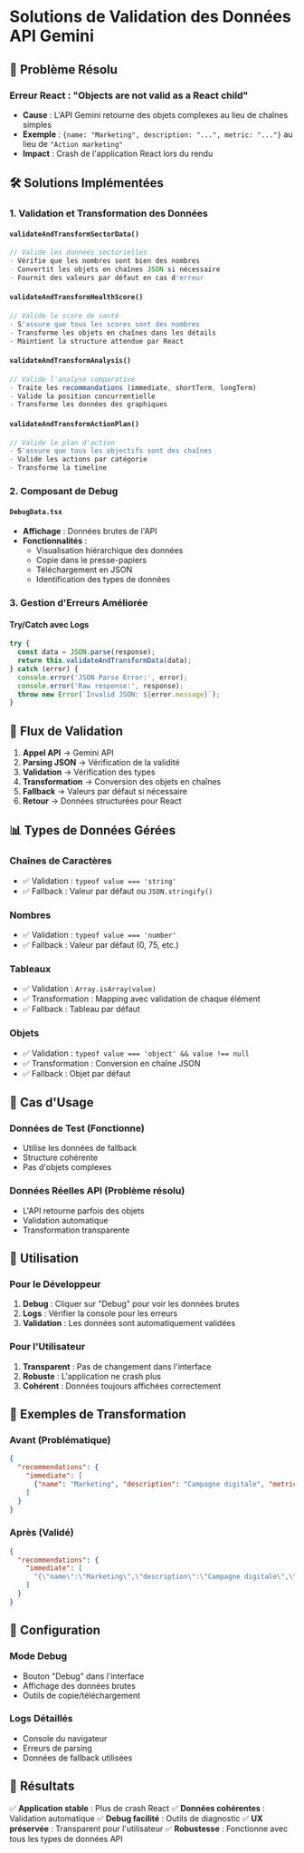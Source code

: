 # Solutions de Validation des Données API Gemini

## 🔧 Problème Résolu

### **Erreur React : "Objects are not valid as a React child"**
- **Cause** : L'API Gemini retourne des objets complexes au lieu de chaînes simples
- **Exemple** : `{name: "Marketing", description: "...", metric: "..."}` au lieu de `"Action marketing"`
- **Impact** : Crash de l'application React lors du rendu

## 🛠️ Solutions Implémentées

### 1. **Validation et Transformation des Données**

#### `validateAndTransformSectorData()`
```typescript
// Valide les données sectorielles
- Vérifie que les nombres sont bien des nombres
- Convertit les objets en chaînes JSON si nécessaire
- Fournit des valeurs par défaut en cas d'erreur
```

#### `validateAndTransformHealthScore()`
```typescript
// Valide le score de santé
- S'assure que tous les scores sont des nombres
- Transforme les objets en chaînes dans les détails
- Maintient la structure attendue par React
```

#### `validateAndTransformAnalysis()`
```typescript
// Valide l'analyse comparative
- Traite les recommandations (immediate, shortTerm, longTerm)
- Valide la position concurrentielle
- Transforme les données des graphiques
```

#### `validateAndTransformActionPlan()`
```typescript
// Valide le plan d'action
- S'assure que tous les objectifs sont des chaînes
- Valide les actions par catégorie
- Transforme la timeline
```

### 2. **Composant de Debug**

#### `DebugData.tsx`
- **Affichage** : Données brutes de l'API
- **Fonctionnalités** :
  - Visualisation hiérarchique des données
  - Copie dans le presse-papiers
  - Téléchargement en JSON
  - Identification des types de données

### 3. **Gestion d'Erreurs Améliorée**

#### Try/Catch avec Logs
```typescript
try {
  const data = JSON.parse(response);
  return this.validateAndTransformData(data);
} catch (error) {
  console.error('JSON Parse Error:', error);
  console.error('Raw response:', response);
  throw new Error(`Invalid JSON: ${error.message}`);
}
```

## 🔄 Flux de Validation

1. **Appel API** → Gemini API
2. **Parsing JSON** → Vérification de la validité
3. **Validation** → Vérification des types
4. **Transformation** → Conversion des objets en chaînes
5. **Fallback** → Valeurs par défaut si nécessaire
6. **Retour** → Données structurées pour React

## 📊 Types de Données Gérées

### **Chaînes de Caractères**
- ✅ Validation : `typeof value === 'string'`
- ✅ Fallback : Valeur par défaut ou `JSON.stringify()`

### **Nombres**
- ✅ Validation : `typeof value === 'number'`
- ✅ Fallback : Valeur par défaut (0, 75, etc.)

### **Tableaux**
- ✅ Validation : `Array.isArray(value)`
- ✅ Transformation : Mapping avec validation de chaque élément
- ✅ Fallback : Tableau par défaut

### **Objets**
- ✅ Validation : `typeof value === 'object' && value !== null`
- ✅ Transformation : Conversion en chaîne JSON
- ✅ Fallback : Objet par défaut

## 🎯 Cas d'Usage

### **Données de Test** (Fonctionne)
- Utilise les données de fallback
- Structure cohérente
- Pas d'objets complexes

### **Données Réelles API** (Problème résolu)
- L'API retourne parfois des objets
- Validation automatique
- Transformation transparente

## 🚀 Utilisation

### **Pour le Développeur**
1. **Debug** : Cliquer sur "Debug" pour voir les données brutes
2. **Logs** : Vérifier la console pour les erreurs
3. **Validation** : Les données sont automatiquement validées

### **Pour l'Utilisateur**
1. **Transparent** : Pas de changement dans l'interface
2. **Robuste** : L'application ne crash plus
3. **Cohérent** : Données toujours affichées correctement

## 📝 Exemples de Transformation

### **Avant (Problématique)**
```json
{
  "recommendations": {
    "immediate": [
      {"name": "Marketing", "description": "Campagne digitale", "metric": "ROI"}
    ]
  }
}
```

### **Après (Validé)**
```json
{
  "recommendations": {
    "immediate": [
      "{\"name\":\"Marketing\",\"description\":\"Campagne digitale\",\"metric\":\"ROI\"}"
    ]
  }
}
```

## 🔧 Configuration

### **Mode Debug**
- Bouton "Debug" dans l'interface
- Affichage des données brutes
- Outils de copie/téléchargement

### **Logs Détaillés**
- Console du navigateur
- Erreurs de parsing
- Données de fallback utilisées

## 🎯 Résultats

✅ **Application stable** : Plus de crash React
✅ **Données cohérentes** : Validation automatique
✅ **Debug facilité** : Outils de diagnostic
✅ **UX préservée** : Transparent pour l'utilisateur
✅ **Robustesse** : Fonctionne avec tous les types de données API 